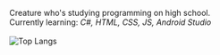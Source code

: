 Creature who's studying programming on high school.<br>
Currently learning: <i>C#, HTML, CSS, JS, Android Studio</i><br>
<br>
![Top Langs](https://github-readme-stats.vercel.app/api/top-langs/?username=j0ell1&layout=compact&theme=dark)
